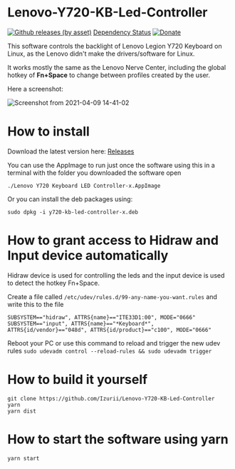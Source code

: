 # Lenovo-Y720-KB-Led-Controller

[![Github releases (by asset)](https://img.shields.io/github/downloads/Izurii/Lenovo-Y720-KB-Led-Controller/total.svg)](https://github.com/Izurii/Lenovo-Y720-KB-Led-Controller/releases/) [Dependency Status][depstat-url] [![Donate](https://img.shields.io/badge/Donate-PayPal-green.svg)](https://www.paypal.com/donate/?hosted_button_id=VCESYBAUCTF5S)

This software controls the backlight of Lenovo Legion Y720 Keyboard on Linux, as the Lenovo didn't make the drivers/software for Linux.

It works mostly the same as the Lenovo Nerve Center, including the global hotkey of **Fn+Space** to change between profiles created by the user.

Here a screenshot:

![Screenshot from 2021-04-09 14-41-02](https://user-images.githubusercontent.com/46232520/114219873-a24fe100-9941-11eb-885e-57e28ce7df80.png)

# How to install

Download the latest version here: [Releases](https://github.com/Izurii/Lenovo-Y720-KB-Led-Controller/releases)

You can use the AppImage to run just once the software using this in a terminal with the folder you downloaded the software open

```
./Lenovo Y720 Keyboard LED Controller-x.AppImage
```

Or you can install the deb packages using:

```
sudo dpkg -i y720-kb-led-controller-x.deb
```

# How to grant access to Hidraw and Input device automatically

Hidraw device is used for controlling the leds and the input device is used to detect the hotkey Fn+Space.

Create a file called `/etc/udev/rules.d/99-any-name-you-want.rules` and write this to the file

```
SUBSYSTEM=="hidraw", ATTRS{name}=="ITE33D1:00", MODE="0666"
SUBSYSTEM=="input", ATTRS{name}=="*Keyboard*", ATTRS{id/vendor}=="048d", ATTRS{id/product}=="c100", MODE="0666"
```

Reboot your PC or use this command to reload and trigger the new udev rules `sudo udevadm control --reload-rules && sudo udevadm trigger`

# How to build it yourself

```
git clone https://github.com/Izurii/Lenovo-Y720-KB-Led-Controller
yarn
yarn dist
```

# How to start the software using yarn

```
yarn start
```

[depstat-url]: https://david-dm.org/Izurii/Lenovo-Y720-KB-Led-Controller
[depstat-image]: https://david-dm.org/Izurii/Lenovo-Y720-KB-Led-Controller.svg?style=flat
